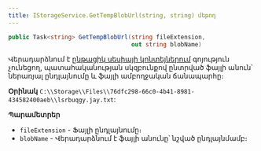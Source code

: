 ```yaml
---
title: IStorageService.GetTempBlobUrl(string, string) մեթոդ  
---
```


```c#
public Task<string> GetTempBlobUrl(string fileExtension, 
                                   out string blobName)
```

Վերադարձնում է [ընթացիկ սեսիայի կոնտեյներում](Container.md) գոյություն չունեցող, պատահականության սկզբունքով ընտրված ֆայլի անուն՝ ներառյալ ընդլայնումը և ֆայլի ամբողջական ճանապարհը։

**Օրինակ** `C:\\Storage\\Files\\76dfc298-66c0-4b41-8981-434582400aeb\\lsrbuqgy.jay.txt`:

**Պարամետրեր**

* `fileExtension` - Ֆայլի ընդլայնումը։
* `blobName` - Վերադարձնում է ֆայլի անունը՝ նշված ընդլայնմամբ։
